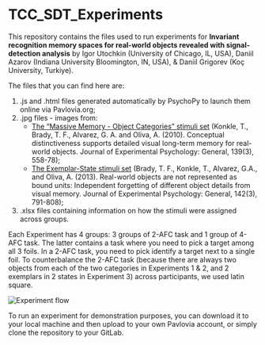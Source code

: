 # TCC_SDT_Experiments

This repository contains the files used to run experiments for **Invariant recognition memory spaces for real-world objects revealed with signal-detection analysis** by Igor Utochkin (University of Chicago, IL, USA),  Daniil Azarov (Indiana University Bloomington, IN, USA), & Daniil Grigorev (Koç University, Turkiye).

The files that you can find here are:
1. .js and .html files generated automatically by PsychoPy to launch them online via Pavlovia.org;
2. .jpg files - images from:
   - [The “Massive Memory - Object Categories” stimuli set](https://bradylab.ucsd.edu/stimuli.html) (Konkle, T., Brady, T. F., Alvarez, G. A. and Oliva, A. (2010). Conceptual distinctiveness supports detailed visual long-term memory for real-world objects. Journal of Experimental Psychology: General, 139(3), 558-78);
   -  [The Exemplar-State stimuli set](https://bradylab.ucsd.edu/stimuli.html) (Brady, T. F., Konkle, T., Alvarez, G.A., and Oliva, A. (2013). Real-world objects are not represented as bound units: Independent forgetting of different object details from visual memory. Journal of Experimental Psychology: General, 142(3), 791-808);
4. .xlsx files containing information on how the stimuli were assigned across groups.

Each Experiment has 4 groups: 3 groups of 2-AFC task and 1 group of 4-AFC task. The latter contains a task where you need to pick a target among all 3 foils. In a 2-AFC task, you need to pick identify a target next to a single foil. To counterbalance the 2-AFC task (because there are always two objects from each of the two categories in Experiments 1 & 2, and 2 exemplars in 2 states in Experiment 3) across participants, we used latin square. 


![Experiment flow](Exp1/2afc_1/experiment_diagram.png)












To run an experiment for demonstration purposes, you can download it to your local machine and then upload to your own Pavlovia account, or simply clone the repository to your GitLab.
